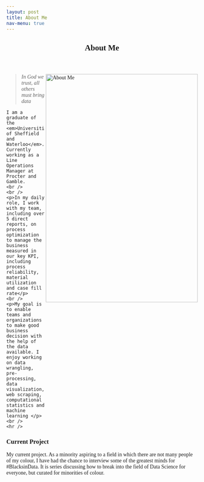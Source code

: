 ```yaml
---
layout: post
title: About Me
nav-menu: true
---
```


<!-- Main -->
<div id="main" class="alt">

<!-- One -->
<section id="one">
	<div class="inner">
		<header class="major">
			<h1 style="font-family:futura;"> About Me</h1>
		</header>

<body id ="content" style="font-family:futura;">
	
<img align="right" src="https://github.com/jomelo23/portfolio/blob/master/images/headshot.jpg?raw=true" alt="About Me" width="400" height="600">

<blockquote cite="https://ruwix.com/"> <em>In God we trust, all others must bring data </em></blockquote>

    I am a graduate of the <em>Universities of Sheffield and Waterloo</em>. Currently working as a Line Operations Manager at Procter and Gamble.
    <br />
    <br />
    <p>In my daily role, I work with my team, including over 5 direct reports, on process optimization to manage the business measured in our key KPI, including process reliability, material utilization and case fill rate</p>
	<br />
    <p>My goal is to enable teams and organizations to make good business decision with the help of the data available. I enjoy working on data wrangling, pre-processing, data visualization, web scraping, computational statistics and machine learning </p>
	<br />
	<hr />
<div class="6u$ 12u$(small)">
		<h3>Current Project</h3> <!-- Insert link here -->
		<p> My current project. As a minority aspiring to a field in which there are not many people of my colour, I have had the chance to interview some of the greatest minds for #BlacksinData. It is series discussing how to break into the field of Data Science for everyone, but curated for minorities of colour.</p>
	</div>
</body>

